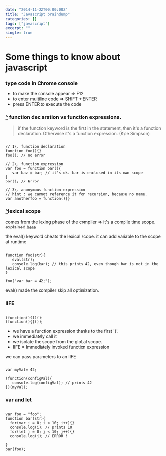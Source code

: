 ```yaml
---
date: "2014-11-22T00:00:00Z"
title: "Javascript braindump"
categories: []
tags: ["javascript"]
excerpt: ""
single: true
---
```


# Some things to know about javascript

<div id="top"></div>

### type code in Chrome console

* to make the console appear => F12
* to enter multiline code => SHIFT + ENTER
* press ENTER to execute the code

### [^](#top) function declaration vs function expressions.

> if the function keyword is the first in the statement, then it's a function declaration. Otherwise it's a function expression. (Kyle Simpson)

```

// 1\. function declaration
function foo(){} 
foo(); // no error

// 2\. function expression
var foo = function bar(){
   var baz = bar; // it's ok. bar is enclosed in its own scope
} 
bar(); // Error

// 3\. anonymous function expression
// hint : we cannot reference it for recursion, because no name.
var anotherfoo = function(){}
```

### [^](#top)lexical scope

comes from the lexing phase of the compiler => it's a compile time scope. explained [here](http://stackoverflow.com/questions/1047454/what-is-lexical-scope)

the eval() keyword cheats the lexical scope. it can add variable to the scope at runtime

```

function foo(str){
   eval(str);
   console.log(bar); // this prints 42, even though bar is not in the lexical scope
}

foo("var bar = 42;");
```

eval() made the compiler skip all optimization.

### IIFE

```

(function(){})();
(function(){}());

```

* we have a function expression thanks to the first '('.
* we immediately call it
* we isolate the scope from the global scope.
* IIFE = Immediately invoked function expression

we can pass parameters to an IIFE

```

var myVal= 42;

(function(configVal){
   console.log(configVal); // prints 42
})(myVal);
```

### var and let

```

var foo = "foo";
function bar(str){
  for(var i = 0; i < 10; i++){}
  console.log(i); // prints 10
  for(let j = 0; j < 10; j++){}
  console.log(j); // ERROR !

}
bar(foo);
```